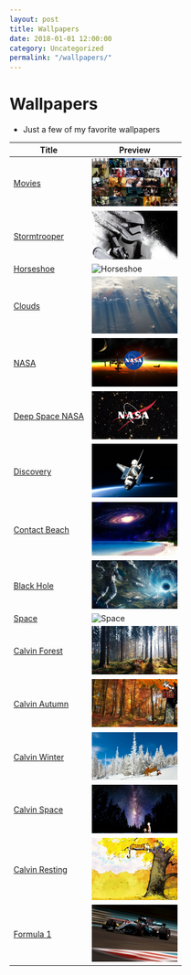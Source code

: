```yaml
---
layout: post
title: Wallpapers
date: 2018-01-01 12:00:00
category: Uncategorized
permalink: "/wallpapers/"
---
```


<style type="text/css">
img {
    width: 150px;
}
</style>


# Wallpapers
- Just a few of my favorite wallpapers

<div class="presentation-contents" markdown="1">
    
<div id="presentation-table" markdown="1">

|Title|Preview|
|-----|-------|
|[Movies](/assets/img/wallpapers/movies.jpg)                    |![Movies](/assets/img/wallpapers/movies.jpg)|
|[Stormtrooper](/assets/img/wallpapers/stormtrooper.jpg)        |![Stormtrooper](/assets/img/wallpapers/stormtrooper.jpg)|
|[Horseshoe](/assets/img/wallpapers/horseshoe.jpg)              |![Horseshoe](/assets/img/wallpapers/horseshoe.jpg)|
|[Clouds](/assets/img/wallpapers/clouds.jpg)                    |![Clouds](/assets/img/wallpapers/clouds.jpg)|
|[NASA](/assets/img/wallpapers/nasa.jpg)                        |![NASA](/assets/img/wallpapers/nasa.jpg)|
|[Deep Space NASA](/assets/img/wallpapers/deep-space-nasa.jpg)  |![NASA](/assets/img/wallpapers/deep-space-nasa.jpg)|
|[Discovery](/assets/img/wallpapers/discovery.jpg)              |![Discovery](/assets/img/wallpapers/discovery.jpg)|
|[Contact Beach](/assets/img/wallpapers/contact-beach.jpg)      |![Contact Beach](/assets/img/wallpapers/contact-beach.jpg)|
|[Black Hole](/assets/img/wallpapers/black-hole.jpg)            |![Black Hole](/assets/img/wallpapers/black-hole.jpg)|
|[Space](/assets/img/wallpapers/space.jpg)                      |![Space](/assets/img/wallpapers/space.jpg)|
|[Calvin Forest](/assets/img/wallpapers/calvin-forest.jpg)      |![Calvin Forest](/assets/img/wallpapers/calvin-forest.jpg)|
|[Calvin Autumn](/assets/img/wallpapers/calvin-autumn.jpg)      |![Calvin Autumn](/assets/img/wallpapers/calvin-autumn.jpg)|
|[Calvin Winter](/assets/img/wallpapers/calvin-winter.jpg)      |![Calvin Winter](/assets/img/wallpapers/calvin-winter.jpg)|
|[Calvin Space](/assets/img/wallpapers/calvin-space.jpg)        |![Calvin Space](/assets/img/wallpapers/calvin-space.jpg)|
|[Calvin Resting](/assets/img/wallpapers/calvin-resting.jpg)    |![Calvin Resting](/assets/img/wallpapers/calvin-resting.jpg)|
|[Formula 1](/assets/img/wallpapers/formula-1.jpg)              |![Formula 1](/assets/img/wallpapers/formula-1.jpg)|


<!--
|[](/assets/img/wallpapers/.jpg)      |![](/assets/img/wallpapers/.jpg)|

|[Calvin Sleeping](/assets/img/wallpapers/calvin-sleeping.jpg)  |![Calvin Sleeping](/assets/img/wallpapers/calvin-sleeping.jpg)|
|[Joker](/assets/img/wallpapers/joker.jpg)                      |![Joker](/assets/img/wallpapers/joker.jpg)|

-->

</div>

</div>